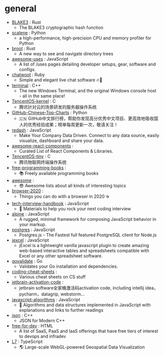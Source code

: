 # general
- [BLAKE3](https://github.com/BLAKE3-team/BLAKE3) : Rust
  - The BLAKE3 cryptographic hash function
- [scalene](https://github.com/emeryberger/scalene) : Python
  - a high-performance, high-precision CPU and memory profiler for Python
- [broot](https://github.com/Canop/broot) : Rust
  - A new way to see and navigate directory trees
- [awesome-uses](https://github.com/wesbos/awesome-uses) : JavaScript
  - A list of /uses pages detailing developer setups, gear, software and configs.
- [chatwoot](https://github.com/chatwoot/chatwoot) : Ruby
  - Simple and elegant live chat software 🔥💬
- [terminal](https://github.com/microsoft/terminal) : C++
  - The new Windows Terminal, and the original Windows console host - all in the same place!
- [TencentOS-kernel](https://github.com/Tencent/TencentOS-kernel) : C
  - 腾讯针对云的场景研发的服务器操作系统
- [GitHub-Chinese-Top-Charts](https://github.com/kon9chunkit/GitHub-Chinese-Top-Charts) : Python
  - 🇨🇳 GitHub中文排行榜，帮助你发现高分优秀中文项目、更高效地吸收国人的优秀经验成果；榜单每周更新一次，敬请关注！
- [redash](https://github.com/getredash/redash) : JavaScript
  - Make Your Company Data Driven. Connect to any data source, easily visualize, dashboard and share your data.
- [awesome-react-components](https://github.com/brillout/awesome-react-components) : 
  - Curated List of React Components & Libraries.
- [TencentOS-tiny](https://github.com/Tencent/TencentOS-tiny) : C
  - 腾讯物联网终端操作系统
- [free-programming-books](https://github.com/EbookFoundation/free-programming-books) : 
  - 📚 Freely available programming books
- [awesome](https://github.com/sindresorhus/awesome) : 
  - 😎 Awesome lists about all kinds of interesting topics
- [browser-2020](https://github.com/luruke/browser-2020) : 
  - Things you can do with a browser in 2020 ☕️
- [tech-interview-handbook](https://github.com/yangshun/tech-interview-handbook) : JavaScript
  - 💯 Materials to help you rock your next coding interview
- [alpine](https://github.com/alpinejs/alpine) : JavaScript
  - A rugged, minimal framework for composing JavaScript behavior in your markup.
- [postgres](https://github.com/porsager/postgres) : JavaScript
  - Postgres.js - The Fastest full featured PostgreSQL client for Node.js
- [jexcel](https://github.com/paulhodel/jexcel) : JavaScript
  - jExcel is a lightweight vanilla javascript plugin to create amazing web-based interactive tables and spreadsheets compatible with Excel or any other spreadsheet software.
- [govalidate](https://github.com/rakyll/govalidate) : Go
  - Validates your Go installation and dependencies.
- [coding-cheat-sheets](https://github.com/aspittel/coding-cheat-sheets) : 
  - Various cheat sheets on CS stuff
- [jetbrain-activation-code](https://github.com/lubosson/jetbrain-activation-code) : 
  - jetbrain software全家桶激活码activation code, including intellij idea，pycharm，datagrip, webstorm...
- [javascript-algorithms](https://github.com/trekhleb/javascript-algorithms) : JavaScript
  - 📝 Algorithms and data structures implemented in JavaScript with explanations and links to further readings
- [json](https://github.com/nlohmann/json) : C++
  - JSON for Modern C++
- [free-for-dev](https://github.com/ripienaar/free-for-dev) : HTML
  - A list of SaaS, PaaS and IaaS offerings that have free tiers of interest to devops and infradev
- [L7](https://github.com/antvis/L7) : TypeScript
  - 🌎 Large-scale WebGL-powered Geospatial Data Visualization
